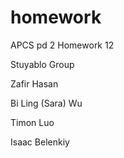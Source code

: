 homework
========

APCS pd 2 Homework 12


Stuyablo Group 

Zafir Hasan

Bi Ling (Sara) Wu 

Timon Luo

Isaac Belenkiy

